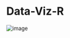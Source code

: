 # Data-Viz-R

![image](https://user-images.githubusercontent.com/89746479/213843855-2d14e0f3-69b8-4677-b596-ae626c67fa9a.png)
